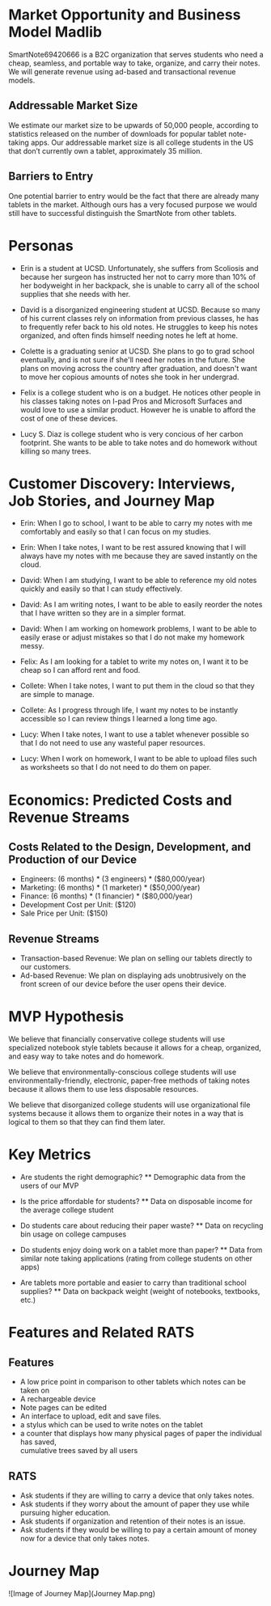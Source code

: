 # **Market Opportunity and Business Model Madlib**
  SmartNote69420666 is a B2C organization that serves students who need a cheap, seamless, and portable way to take, organize, and carry their notes. We will generate revenue using ad-based and transactional revenue models.
 
## Addressable Market Size
 We estimate our market size to be upwards of 50,000 people, according to statistics released on the number of downloads for popular tablet note-taking apps. Our addressable market size is all college students in the US that don’t currently own a tablet, approximately 35 million. 

## Barriers to Entry
One potential barrier to entry would be the fact that there are already many tablets in the market.  Although ours has a very focused purpose we would still have to successful distinguish the SmartNote from other tablets. 

# Personas
* Erin is a student at UCSD. Unfortunately, she suffers from Scoliosis and because her surgeon has instructed her not to carry more than 10% of her bodyweight in her backpack, she is unable to carry all of the school supplies that she needs with her.

* David is a disorganized engineering student at UCSD. Because so many of his current classes rely on information from previous classes, he has to frequently refer back to his old notes. He struggles to keep his notes organized, and often finds himself needing notes he left at home.

* Colette is a graduating senior at UCSD. She plans to go to grad school eventually, and is not sure if she'll need her notes in the future. She plans on moving across the country after graduation, and doesn't want to move her copious amounts of notes she took in her undergrad.

* Felix is a college student who is on a budget.  He notices other people in his classes taking notes on I-pad Pros and Microsoft Surfaces and would love to use a similar product.  However he is unable to afford the cost of one of these devices.

* Lucy S. Diaz is college student who is very concious of her carbon footprint.  She wants to be able to take notes and do homework without killing so many trees.


# Customer Discovery: Interviews, Job Stories, and Journey Map

* Erin: When I go to school, I want to be able to carry my notes with me comfortably and easily so that I can focus on my studies.

* Erin: When I take notes, I want to be rest assured knowing that I will always have my notes with me because they are saved instantly on the cloud.

* David: When I am studying, I want to be able to reference my old notes quickly and easily so that I can study effectively.

* David: As I am writing notes, I want to be able to easily reorder the notes that I have written so they are in a simpler format. 

* David: When I am working on homework problems, I want to be able to easily erase or adjust mistakes so that I do not make my homework messy.

* Felix: As I am looking for a tablet to write my notes on, I want it to be cheap so I can afford rent and food. 

* Collete: When I take notes, I want to put them in the cloud so that they are simple to manage.

* Collete: As I progress through life, I want my notes to be instantly accessible so I can review things I learned a long time ago.

* Lucy: When I take notes, I want to use a tablet whenever possible so that I do not need to use any wasteful paper resources.

* Lucy: When I work on homework, I want to be able to upload files such as worksheets so that I do not need to do them on paper. 

# Economics: Predicted Costs and Revenue Streams

## Costs Related to the Design, Development, and Production of our Device
* Engineers: (6 months) * (3 engineers) * ($80,000/year)
* Marketing: (6 months) * (1 marketer) * ($50,000/year)
* Finance: (6 months) * (1 financier) * ($80,000/year)
* Development Cost per Unit: ($120)
* Sale Price per Unit: ($150)

## Revenue Streams
* Transaction-based Revenue: We plan on selling our tablets directly to our customers.
* Ad-based Revenue: We plan on displaying ads unobtrusively on the front screen of our device before the user opens their device.

# MVP Hypothesis
We believe that financially conservative college students will use specialized notebook style tablets because it allows for a cheap, organized, and easy way to take notes and do homework. 

We believe that environmentally-conscious college students will use environmentally-friendly, electronic, paper-free methods of taking notes because it allows them to use less disposable resources.

We believe that disorganized college students will use organizational file systems because it allows them to organize their notes in a way that is logical to them so that they can find them later.

# Key Metrics
* Are students the right demographic?
** Demographic data from the users of our MVP

* Is the price affordable for students?
** Data on disposable income for the average college student

* Do students care about reducing their paper waste?
** Data on recycling bin usage on college campuses

* Do students enjoy doing work on a tablet more than paper?
** Data from similar note taking applications (rating from college students on other apps)

* Are tablets more portable and easier to carry than traditional school supplies?
** Data on backpack weight (weight of notebooks, textbooks, etc.)

# Features and Related RATS

## Features
* A low price point in comparison to other tablets which notes can be taken on
* A rechargeable device
* Note pages can be edited
* An interface to upload, edit and save files.
* a stylus which can be used to write notes on the tablet
* a counter that displays how many physical pages of paper the individual has saved,       
  cumulative trees saved by all users

## RATS
* Ask students if they are willing to carry a device that only takes notes.
* Ask students if they worry about the amount of paper they use while pursuing higher education.
* Ask students if organization and retention of their notes is an issue.
* Ask students if they would be willing to pay a certain amount of money now for a device that only takes notes.

# Journey Map
![Image of Journey Map](Journey Map.png)
